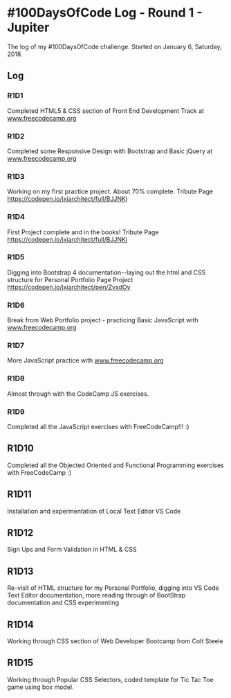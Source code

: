 # #100DaysOfCode Log - Round 1 - Jupiter

The log of my #100DaysOfCode challenge. Started on January 6, Saturday, 2018.

## Log

### R1D1 
Completed HTML5 & CSS section of Front End Development Track at www.freecodecamp.org 

### R1D2
Completed some Responsive Design with Bootstrap and Basic jQuery at www.freecodecamp.org

### R1D3 
Working on my first practice project. About 70% complete. Tribute Page https://codepen.io/jxiarchitect/full/BJJNKj

### R1D4
First Project complete and in the books! Tribute Page https://codepen.io/jxiarchitect/full/BJJNKj

### R1D5
Digging into Bootstrap 4 documentation--laying out the html and CSS structure for Personal Portfolio Page Project https://codepen.io/jxiarchitect/pen/ZvxdOv

### R1D6
Break from Web Portfolio project - practicing Basic JavaScript with www.freecodecamp.org

### R1D7
More JavaScript practice with www.freecodecamp.org 

### R1D8
Almost through with the CodeCamp JS exercises.

### R1D9
Completed all the JavaScript exercises with FreeCodeCamp!!! :) 

## R1D10
Completed all the Objected Oriented and Functional Programming exercises with FreeCodeCamp :) 

## R1D11
 Installation and expermentation of Local Text Editor VS Code

## R1D12
Sign Ups and Form Validation in HTML & CSS

## R1D13
Re-visit of HTML structure for my Personal Portfolio, digging into VS Code Text Editor documentation, more reading through of BootStrap documentation and CSS experimenting

## R1D14
Working through CSS section of Web Developer Bootcamp from Colt Steele

## R1D15
Working through Popular CSS Selectors, coded template for Tic Tac Toe game using box model.
